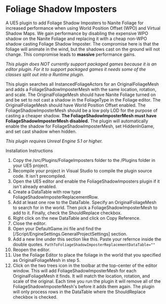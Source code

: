 # Foliage Shadow Imposters
A UE5 plugin to add Foliage Shadow Imposters to Nanite Foliage for increased performance when using World Position Offset (WPO) and Virtual Shadow Maps.  We gain performance by disabling the expensive WPO shadow on the Nanite Foliage and replacing it with a cheap non-WPO shadow casting Foliage Shadow Imposter.  The compromise here is that the foliage will animate in the wind, but the shadows cast on the ground will not change.  This compromise leads to **massive** performance gains.

*This plugin does NOT currently support packaged games because it is an editor plugin.  For it to support packaged games it needs some of the classes split out into a Runtime plugin.*

This plugin searches all InstancedFoliageActors for an OriginalFoliageMesh and adds a FoliageShadowImposterMesh with the same location, rotation, and scale.  The OriginalFoliageMesh should have Nanite Foliage turned on and be set to not cast a shadow in the FoliageType in the Foliage editor.  The OriginalFoliageMesh should have World Position Offset enabled.  The FoliageShadowImposterMesh should be a low poly LOD for the purpose of casting a cheaper shadow.  **The FoliageShadowImposterMesh must have FoliageShadowImposterMesh disabled.**  The plugin will automatically enable the shadow for FoliageShadowImposterMesh, set HiddenInGame, and set cast shadow when hidden.

*This plugin requires Unreal Engine 5.1 or higher.*

Installation Instructions

1. Copy the /src/Plugins/FoliageImposters folder to the /Plugins folder in your UE5 project.
2. Recompile your project in Visual Studio to compile the plugin source code.  It isn't precompiled.
3. Open the UE5 editor and enable the FoliageShadowImposters plugin if it isn't already enabled.
4. Create a DataTable with row type FoliageShadowImposterReplacementRow.
5. Add at least one row to the DataTable.  Specify an OriginalFoliageMesh to search for in the world.  Then pick a FoliageShadowImposterMesh to add to it.  Finally, check the ShouldReplace checkbox.
6. Right click on the new DataTable and click on Copy Reference.
7. Close the editor.
8. Open your DefaultGame.ini file and find the [/Script/EngineSettings.GeneralProjectSettings] section.
9. Add a new line under this section like this.  Paste your refernce inside the double quotes.
```PathToFoliageShadowImposterReplacementDataTable=""```
10. Reopen the editor.
11. Use the Foliage Editor to place the foliage in the world that you specified as OriginalFoliageMesh in step 5.
12. Click on the two trees icon in the toolbar at the top-center of the editor window.  This will add FoliageShadowImposterMesh for each OriginalFoliageMesh it finds.  It will match the location, rotation, and scale of the original.  Each time you run the plugin it will remove all of the FoliageShadowImposterMesh's before it adds them again.  The plugin will only process rows in the DataTable where the ShouldReplace checkbox is checked.
